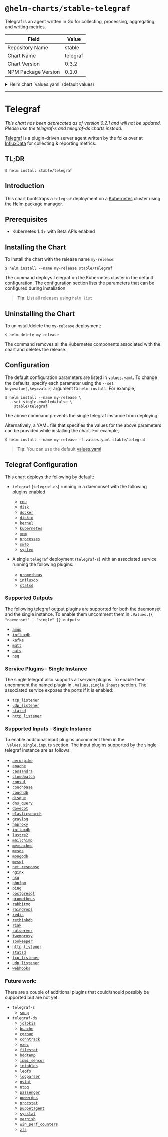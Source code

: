 # `@helm-charts/stable-telegraf`

Telegraf is an agent written in Go for collecting, processing, aggregating, and writing metrics.

| Field               | Value    |
| ------------------- | -------- |
| Repository Name     | stable   |
| Chart Name          | telegraf |
| Chart Version       | 0.3.2    |
| NPM Package Version | 0.1.0    |

<details>

<summary>Helm chart `values.yaml` (default values)</summary>

```yaml
## Default values.yaml for Telegraf
## This is a YAML-formatted file.
## ref: https://hub.docker.com/r/library/telegraf/tags/
image:
  repo: 'telegraf'
  tag: '1.5-alpine'
  pullPolicy: IfNotPresent
## Configure the telegraf daemonset here.
## Resource limits and outputs can be set separately
daemonset:
  enabled: true
  ## Configure resource requests and limits
  ## ref: http://kubernetes.io/docs/user-guide/compute-resources/
  resources:
    requests:
      memory: 256Mi
      cpu: 0.1
    limits:
      memory: 2Gi
      cpu: 1
  ## Exposed telegraf configuration
  ## ref: https://docs.influxdata.com/telegraf/v1.1/administration/configuration/
  config:
    ##    global_tags:
    ##      dc: "us-east-1"
    ##      user: "$USER"
    agent:
      interval: '10s'
      round_interval: true
      metric_batch_size: 1000
      metric_buffer_limit: 10000
      collection_jitter: '0s'
      flush_interval: '10s'
      flush_jitter: '0s'
      precision: ''
      debug: false
      quiet: false
      logfile: ''
      hostname: '$HOSTNAME'
      omit_hostname: false
    outputs:
      influxdb:
        urls: []
        # - "http://influxdb-influxdb.tick:8086"
        database: 'telegraf'
    ##        retention_policy: ""
    ##        write_consistency: "any"
    ##        timeout: "5s"
    ##        username: "telegraf"
    ##        password: "metricsmetricsmetricsmetrics"
    ##        user_agent: "telegraf"
    ##        udp_payload: 512
    ##        ssl_ca: "/etc/telegraf/ca.pem"
    ##        ssl_cert: "/etc/telegraf/cert.pem"
    ##        ssl_key: "/etc/telegraf/key.pem"
    ##        insecure_skip_verify: false
    ##      amqp:
    ##        url: "amqp://localhost:5672/influxdb"
    ##        exchange: "telegraf"
    ##        auth_method: "PLAIN"
    ##        routing_tag: "host"
    ##        retention_policy: "default"
    ##        database: "telegraf"
    ##        precision: "s"
    ##        ssl_ca: "/etc/telegraf/ca.pem"
    ##        ssl_cert: "/etc/telegraf/cert.pem"
    ##        ssl_key: "/etc/telegraf/key.pem"
    ##        insecure_skip_verify: false
    ##        data_format: "influx"
    ##      kafka:
    ##        brokers:
    ##          - "localhost:9092"
    ##        topic: "telegraf"
    ##        routing_tag: "host"
    ##        compression_codec: 0
    ##        required_acks: -1
    ##        max_retry: 3
    ##        ssl_ca: "/etc/telegraf/ca.pem"
    ##        ssl_cert: "/etc/telegraf/cert.pem"
    ##        ssl_key: "/etc/telegraf/key.pem"
    ##        insecure_skip_verify: false
    ##        data_format: "influx"
    ##      mqtt:
    ##        servers:
    ##          - "localhost:1883"
    ##        topic_prefix: "telegraf"
    ##        username: "telegraf"
    ##        password: "metricsmetricsmetricsmetrics"
    ##        ssl_ca: "/etc/telegraf/ca.pem"
    ##        ssl_cert: "/etc/telegraf/cert.pem"
    ##        ssl_key: "/etc/telegraf/key.pem"
    ##        insecure_skip_verify: false
    ##        data_format: "influx"
    ##      nats:
    ##        servers:
    ##          - "nats://localhost:4222"
    ##        username: ""
    ##        password: ""
    ##        subject: "telegraf"
    ##        ssl_ca: "/etc/telegraf/ca.pem"
    ##        ssl_cert: "/etc/telegraf/cert.pem"
    ##        ssl_key: "/etc/telegraf/key.pem"
    ##        insecure_skip_verify: false
    ##        data_format: "influx"
    ##      nsq:
    ##        server: "localhost:4150"
    ##        topic: "telegraf"
    ##        data_format: "influx"
    inputs:
      cpu:
        percpu: true
        totalcpu: true
        collect_cpu_time: false
      disk:
        ignore_fs:
          - 'tmpfs'
          - 'devtmpfs'
      diskio:
      docker:
        endpoint: 'unix:///var/run/docker.sock'
        container_names: []
      kernel:
      mem:
      processes:
      swap:
      system:
      kubernetes:
        url: 'http://$HOSTNAME:10255'
        bearer_token: '/var/run/secrets/kubernetes.io/serviceaccount/token'
        insecure_skip_verify: true
## Configure the telegraf single instance here.
## Resource limits and outputs can be set separately
single:
  enabled: true
  ## Configure resource requests and limits
  ## ref: http://kubernetes.io/docs/user-guide/compute-resources/
  resources:
    requests:
      memory: 256Mi
      cpu: 0.1
    limits:
      memory: 2Gi
      cpu: 1
  ## Configure the service for this telegraf instance. If you are running
  ## Any of the service plugins you will need this enabled
  ## Service Plugins: http_listener, statsd, tcp_listener, udp_listener
  ## ref: http://kubernetes.io/docs/user-guide/services/
  service:
    enabled: true
    type: ClusterIP
  ## Exposed telegraf configuration
  ## For full list of possible values see `/docs/all-config-values.yaml` and `/docs/all-config-values.toml`
  ## ref: https://docs.influxdata.com/telegraf/v1.1/administration/configuration/
  config:
    ##    global_tags:
    ##      dc: "us-east-1"
    ##      user: "$USER"
    agent:
      interval: '10s'
      round_interval: true
      metric_batch_size: 1000
      metric_buffer_limit: 10000
      collection_jitter: '0s'
      flush_interval: '10s'
      flush_jitter: '0s'
      precision: ''
      debug: false
      quiet: false
      logfile: ''
      hostname: 'telegraf-polling-service'
      omit_hostname: false
    outputs:
      influxdb:
        urls: []
        # - "http://influxdb-influxdb.tick:8086"
        database: 'telegraf'
    ##        retention_policy: ""
    ##        write_consistency: "any"
    ##        timeout: "5s"
    ##        username: "telegraf"
    ##        password: "metricsmetricsmetricsmetrics"
    ##        user_agent: "telegraf"
    ##        udp_payload: 512
    ##        ssl_ca: "/etc/telegraf/ca.pem"
    ##        ssl_cert: "/etc/telegraf/cert.pem"
    ##        ssl_key: "/etc/telegraf/key.pem"
    ##        insecure_skip_verify: false
    ##      amqp:
    ##        url: "amqp://localhost:5672/influxdb"
    ##        exchange: "telegraf"
    ##        auth_method: "PLAIN"
    ##        routing_tag: "host"
    ##        retention_policy: "default"
    ##        database: "telegraf"
    ##        precision: "s"
    ##        ssl_ca: "/etc/telegraf/ca.pem"
    ##        ssl_cert: "/etc/telegraf/cert.pem"
    ##        ssl_key: "/etc/telegraf/key.pem"
    ##        insecure_skip_verify: false
    ##        data_format: "influx"
    ##      kafka:
    ##        brokers:
    ##          - "localhost:9092"
    ##        topic: "telegraf"
    ##        routing_tag: "host"
    ##        compression_codec: 0
    ##        required_acks: -1
    ##        max_retry: 3
    ##        ssl_ca: "/etc/telegraf/ca.pem"
    ##        ssl_cert: "/etc/telegraf/cert.pem"
    ##        ssl_key: "/etc/telegraf/key.pem"
    ##        insecure_skip_verify: false
    ##        data_format: "influx"
    ##      mqtt:
    ##        servers:
    ##          - "localhost:1883"
    ##        topic_prefix: "telegraf"
    ##        username: "telegraf"
    ##        password: "metricsmetricsmetricsmetrics"
    ##        ssl_ca: "/etc/telegraf/ca.pem"
    ##        ssl_cert: "/etc/telegraf/cert.pem"
    ##        ssl_key: "/etc/telegraf/key.pem"
    ##        insecure_skip_verify: false
    ##        data_format: "influx"
    ##      nats:
    ##        servers:
    ##          - "nats://localhost:4222"
    ##        username: ""
    ##        password: ""
    ##        subject: "telegraf"
    ##        ssl_ca: "/etc/telegraf/ca.pem"
    ##        ssl_cert: "/etc/telegraf/cert.pem"
    ##        ssl_key: "/etc/telegraf/key.pem"
    ##        insecure_skip_verify: false
    ##        data_format: "influx"
    ##      nsq:
    ##        server: "localhost:4150"
    ##        topic: "telegraf"
    ##        data_format: "influx"
    inputs:
      cpu:
        percpu: false
        totalcpu: true
      system:
      ##      aerospike:
      ##        servers:
      ##          - "localhost:3000"
      ##      apache:
      ##        urls:
      ##          - "http://localhost/server-status?auto"
      ##      cassandra:
      ##        context: "/jolokia/read"
      ##        servers:
      ##          - "myuser:mypassword@10.10.10.1:8778"
      ##          - "10.10.10.2:8778"
      ##          - ":8778"
      ##        metrics :
      ##          - "/java.lang:type=Memory/HeapMemoryUsage"
      ##          - "/org.apache.cassandra.metrics:type=Table,keyspace=*,scope=*,name=ReadLatency"
      ##      cloudwatch:
      ##        region: "us-east-1"
      ##        access_key: ""
      ##        secret_key: ""
      ##        token: ""
      ##        role_arn: ""
      ##        profile: ""
      ##        shared_credential_file: ""
      ##        period: "5m"
      ##        delay: "5m"
      ##        interval: "5m"
      ##        cache_ttl: "10m"
      ##        namespace: "AWS/ELB"
      ##        ratelimit: 10
      ##        metrics:
      ##         names:
      ##          - "Latency"
      ##          - "RequestCount"
      ##         dimensions:
      ##           name: "LoadBalancerName"
      ##           value: "p-example"
      ##      consul:
      ##        address: "localhost"
      ##        scheme: "http"
      ##        token: ""
      ##        username: ""
      ##        password: ""
      ##        datacentre: ""
      ##      couchbase:
      ##        servers:
      ##          - "http://localhost:8091"
      ##      couchdb:
      ##        hosts:
      ##          - "http://localhost:8086/_stats"
      ##      disque:
      ##        servers:
      ##          - "localhost"
      ##      dns_query:
      ##        servers:
      ##          - "8.8.8.8"
      ##        domains:
      ##          - "."
      ##        record_type: "A"
      ##        port: 53
      ##        timeout: 2
      ##      dovecot:
      ##        servers:
      ##          - "localhost:24242"
      ##        type: "global"
      ##        filters:
      ##          - ""
      ##      elasticsearch:
      ##        servers:
      ##          - "http://localhost:9200"
      ##        http_timeout: "5s"
      ##        local: true
      ##        cluster_health: false
      ##        ssl_ca: "/etc/telegraf/ca.pem"
      ##        ssl_cert: "/etc/telegraf/cert.pem"
      ##        ssl_key: "/etc/telegraf/key.pem"
      ##        insecure_skip_verify: false
      ##      graylog:
      ##        servers:
      ##          - "http://[graylog-server-ip]:12900/system/metrics/multiple"
      ##        metrics:
      ##          - "jvm.cl.loaded"
      ##          - "jvm.memory.pools.Metaspace.committed"
      ##        username: ""
      ##        password: ""
      ##        ssl_ca: "/etc/telegraf/ca.pem"
      ##        ssl_cert: "/etc/telegraf/cert.pem"
      ##        ssl_key: "/etc/telegraf/key.pem"
      ##        insecure_skip_verify: false
      ##      haproxy:
      ##        servers:
      ##          - "http://myhaproxy.com:1936/haproxy?stats"
      influxdb:
        urls:
          - 'http://influxdb-influxdb.tick:8086/debug/vars'
        timeout: '5s'
      ##      lustre2:
      ##        ost_procfiles:
      ##          - "/proc/fs/lustre/obdfilter/*/stats"
      ##          - "/proc/fs/lustre/osd-ldiskfs/*/stats"
      ##          - "/proc/fs/lustre/obdfilter/*/job_stats"
      ##        mds_procfiles:
      ##          - "/proc/fs/lustre/mdt/*/md_stats"
      ##          - "/proc/fs/lustre/mdt/*/job_stats"
      ##      mailchimp:
      ##        api_key: ""
      ##        days_old: 0
      ##        campaign_id: ""
      ##      memcached:
      ##        servers:
      ##          - "localhost:11211"
      ##        unix_sockets:
      ##          - "/var/run/memcached.sock"
      ##      mesos:
      ##        timeout: 100
      ##        masters:
      ##          - "localhost:5050"
      ##        master_collections:
      ##          - "resources"
      ##          - "master"
      ##          - "system"
      ##          - "agents"
      ##          - "frameworks"
      ##          - "tasks"
      ##          - "messages"
      ##          - "evqueue"
      ##          - "registrar"
      ##        slaves:
      ##          -
      ##        slave_collections:
      ##          - "resources"
      ##          - "agent"
      ##          - "system"
      ##          - "executors"
      ##          - "tasks"
      ##          - "messages"
      ##      mongodb:
      ##        servers:
      ##          - "mongodb://user:password@127.0.0.1:27017"
      ##        gather_perdb_stats: false
      ##      mysql:
      ##        servers:
      ##          - "tcp(127.0.0.1:3306)?tls=false"
      ##        perf_events_statements_digest_text_limit : 120
      ##        perf_events_statements_limit: 250
      ##        perf_events_statements_time_limit        : 86400
      ##        table_schema_databases: []
      ##        gather_table_schema: false
      ##        gather_process_list: true
      ##        gather_info_schema_auto_inc: true
      ##        gather_slave_status: true
      ##        gather_binary_logs: false
      ##        gather_table_io_waits: false
      ##        gather_table_lock_waits: false
      ##        gather_index_io_waits: false
      ##        gather_event_waits: false
      ##        gather_file_events_stats: false
      ##        gather_perf_events_statements: false
      ##        interval_slow: "30m"
      ##      net_response:
      ##        protocol: "tcp"
      ##        address: "github.com:80"
      ##        timeout: "1s"
      ##        send: "ssh"
      ##        expect: "ssh"
      ##        read_timeout: "1s"
      ##      nginx:
      ##        urls:
      ##          - "http://nginx.nginx-ingress/nginx_status"
      ##      nsq:
      ##        endpoints:
      ##          - "http://localhost:4151"
      ##      phpfpm:
      ##        urls:
      ##          - "http://localhost/status"
      ##      ping:
      ##        urls:
      ##          - "www.google.com"
      ##        count: 1
      ##        ping_interval: 1.0
      ##        timeout: 1.0
      ##        interface: ""
      ##      postgresql:
      ##        address: "postgres://user:password@localhost?sslmode=disable"
      ##        ignored_databases:
      ##          - "postgres"
      ##        databases:
      ##          - "app_production"
      ##          - "testing"
      prometheus:
        urls:
          - 'https://kubernetes.default:443/metrics'
        name_prefix: 'prom_'
        bearer_token: '/var/run/secrets/kubernetes.io/serviceaccount/token'
        insecure_skip_verify: true
      ##        ssl_ca: /path/to/cafile
      ##        ssl_cert: /path/to/certfile
      ##        ssl_key: /path/to/keyfile
      ##     rabbitmq:
      ##       url: "http://localhost:15672"
      ##       name: "rmq-server-1"
      ##       username: "guest"
      ##       password: "guest"
      ##       ssl_ca: "/etc/telegraf/ca.pem"
      ##       ssl_cert: "/etc/telegraf/cert.pem"
      ##       ssl_key: "/etc/telegraf/key.pem"
      ##       insecure_skip_verify: false
      ##       nodes:
      ##         - "rabbit@node1"
      ##         - "rabbit@node2"
      ##     raindrops:
      ##       urls:
      ##         - "http://localhost:8080/_raindrops"
      ##     redis:
      ##       servers:
      ##         - "tcp://localhost:6379"
      ##     rethinkdb:
      ##       servers:
      ##         - "127.0.0.1:28015"
      ##     riak:
      ##       servers:
      ##         - "http://localhost:8098"
      ##     sqlserver:
      ##       servers:
      ##         - "Server=192.168.1.10;Port=1433;User Id=<user>;Password=<pw>;app name=telegraf;log=1;"
      ##     twemproxy:
      ##       addr: "localhost:22222"
      ##        pools:
      ##          - "redis_pool"
      ##          - "mc_pool"
      ##      zookeeper:
      ##        servers:
      ##          - "localhost:2181"
      ##      http_listener:
      ##        service_address: ":8186"
      ##        read_timeout: "10s"
      ##        write_timeout: "10s"
      ##        max_body_size: 0
      ##        max_line_size: 0
      statsd:
        service_address: ':8125'
        percentiles:
          - 50
          - 95
          - 99
        metric_separator: '_'
        allowed_pending_messages: 10000
        percentile_limit: 1000
```

</details>

---

# Telegraf

_This chart has been deprecated as of version 0.2.1 and will not be updated. Please use the telegraf-s and telegraf-ds charts instead._

[Telegraf](https://github.com/influxdata/telegraf) is a plugin-driven server agent written by the folks over at [InfluxData](https://influxdata.com) for collecting & reporting metrics.

## TL;DR

```console
$ helm install stable/telegraf
```

## Introduction

This chart bootstraps a `telegraf` deployment on a [Kubernetes](http://kubernetes.io) cluster using the [Helm](https://helm.sh) package manager.

## Prerequisites

- Kubernetes 1.4+ with Beta APIs enabled

## Installing the Chart

To install the chart with the release name `my-release`:

```console
$ helm install --name my-release stable/telegraf
```

The command deploys Telegraf on the Kubernetes cluster in the default configuration. The [configuration](#configuration) section lists the parameters that can be configured during installation.

> **Tip**: List all releases using `helm list`

## Uninstalling the Chart

To uninstall/delete the `my-release` deployment:

```console
$ helm delete my-release
```

The command removes all the Kubernetes components associated with the chart and deletes the release.

## Configuration

The default configuration parameters are listed in `values.yaml`. To change the defaults, specify each parameter using the `--set key=value[,key=value]` argument to `helm install`. For example,

```console
$ helm install --name my-release \
  --set single.enabled=false \
    stable/telegraf
```

The above command prevents the single telegraf instance from deploying.

Alternatively, a YAML file that specifies the values for the above parameters can be provided while installing the chart. For example,

```console
$ helm install --name my-release -f values.yaml stable/telegraf
```

> **Tip**: You can use the default [values.yaml](values.yaml)

## Telegraf Configuration

This chart deploys the following by default:

- `telegraf` (`telegraf-ds`) running in a daemonset with the following plugins enabled

  - [`cpu`](https://github.com/influxdata/telegraf/tree/master/plugins/inputs/system)
  - [`disk`](https://github.com/influxdata/telegraf/tree/master/plugins/inputs/system)
  - [`docker`](https://github.com/influxdata/telegraf/tree/master/plugins/inputs/docker)
  - [`diskio`](https://github.com/influxdata/telegraf/tree/master/plugins/inputs/system)
  - [`kernel`](https://github.com/influxdata/telegraf/tree/master/plugins/inputs/system)
  - [`kubernetes`](https://github.com/influxdata/telegraf/tree/master/plugins/inputs/kubernetes)
  - [`mem`](https://github.com/influxdata/telegraf/tree/master/plugins/inputs/system)
  - [`processes`](https://github.com/influxdata/telegraf/tree/master/plugins/inputs/system)
  - [`swap`](https://github.com/influxdata/telegraf/tree/master/plugins/inputs/system)
  - [`system`](https://github.com/influxdata/telegraf/tree/master/plugins/inputs/system)

- A single `telegraf` deployment (`telegraf-s`) with an associated service running the following plugins:

  - [`prometheus`](https://github.com/influxdata/telegraf/tree/master/plugins/inputs/prometheus)
  - [`influxdb`](https://github.com/influxdata/telegraf/tree/master/plugins/inputs/influxdb)
  - [`statsd`](https://github.com/influxdata/telegraf/tree/master/plugins/inputs/statsd)

### Supported Outputs

The following telegraf output plugins are supported for both the daemonset and the single instance. To enable them uncomment them in `.Values.{{ "daemonset" | "single" }}.outputs`:

- [`amqp`](https://github.com/influxdata/telegraf/tree/master/plugins/outputs/amqp)
- [`influxdb`](https://github.com/influxdata/telegraf/tree/master/plugins/outputs/influxdb)
- [`kafka`](https://github.com/influxdata/telegraf/tree/master/plugins/outputs/kafka)
- [`mqtt`](https://github.com/influxdata/telegraf/tree/master/plugins/outputs/mqtt)
- [`nats`](https://github.com/influxdata/telegraf/tree/master/plugins/outputs/nats)
- [`nsq`](https://github.com/influxdata/telegraf/tree/master/plugins/outputs/nsq)

### Service Plugins - Single Instance

The single telegraf also supports all service plugins. To enable them uncomment the named plugin in `.Values.single.inputs` section. The associated service exposes the ports if it is enabled:

- [`tcp_listener`](https://github.com/influxdata/telegraf/tree/master/plugins/inputs/tcp_listener)
- [`udp_listener`](https://github.com/influxdata/telegraf/tree/master/plugins/inputs/udp_listener)
- [`statsd`](https://github.com/influxdata/telegraf/tree/master/plugins/inputs/statsd)
- [`http_listener`](https://github.com/influxdata/telegraf/tree/master/plugins/inputs/http_listener)

### Supported Inputs - Single Instance

To enable additional input plugins uncomment them in the `.Values.single.inputs` section. The input plugins supported by the single telegraf instance are as follows:

- [`aerospike`](https://github.com/influxdata/telegraf/tree/master/plugins/inputs/aerospike)
- [`apache`](https://github.com/influxdata/telegraf/tree/master/plugins/inputs/apache)
- [`cassandra`](https://github.com/influxdata/telegraf/tree/master/plugins/inputs/cassandra)
- [`cloudwatch`](https://github.com/influxdata/telegraf/tree/master/plugins/inputs/cloudwatch)
- [`consul`](https://github.com/influxdata/telegraf/tree/master/plugins/inputs/consul)
- [`couchbase`](https://github.com/influxdata/telegraf/tree/master/plugins/inputs/couchbase)
- [`couchdb`](https://github.com/influxdata/telegraf/tree/master/plugins/inputs/couchdb)
- [`disque`](https://github.com/influxdata/telegraf/tree/master/plugins/inputs/disque)
- [`dns_query`](https://github.com/influxdata/telegraf/tree/master/plugins/inputs/dns_query)
- [`dovecot`](https://github.com/influxdata/telegraf/tree/master/plugins/inputs/dovecot)
- [`elasticsearch`](https://github.com/influxdata/telegraf/tree/master/plugins/inputs/elasticsearch)
- [`graylog`](https://github.com/influxdata/telegraf/tree/master/plugins/inputs/graylog)
- [`haproxy`](https://github.com/influxdata/telegraf/tree/master/plugins/inputs/haproxy)
- [`influxdb`](https://github.com/influxdata/telegraf/tree/master/plugins/inputs/influxdb)
- [`lustre2`](https://github.com/influxdata/telegraf/tree/master/plugins/inputs/lustre2)
- [`mailchimp`](https://github.com/influxdata/telegraf/tree/master/plugins/inputs/mailchimp)
- [`memcached`](https://github.com/influxdata/telegraf/tree/master/plugins/inputs/memcached)
- [`mesos`](https://github.com/influxdata/telegraf/tree/master/plugins/inputs/mesos)
- [`mongodb`](https://github.com/influxdata/telegraf/tree/master/plugins/inputs/mongodb)
- [`mysql`](https://github.com/influxdata/telegraf/tree/master/plugins/inputs/mysql)
- [`net_response`](https://github.com/influxdata/telegraf/tree/master/plugins/inputs/net_response)
- [`nginx`](https://github.com/influxdata/telegraf/tree/master/plugins/inputs/nginx)
- [`nsq`](https://github.com/influxdata/telegraf/tree/master/plugins/inputs/nsq)
- [`phpfpm`](https://github.com/influxdata/telegraf/tree/master/plugins/inputs/phpfpm)
- [`ping`](https://github.com/influxdata/telegraf/tree/master/plugins/inputs/ping)
- [`postgresql`](https://github.com/influxdata/telegraf/tree/master/plugins/inputs/postgresql)
- [`prometheus`](https://github.com/influxdata/telegraf/tree/master/plugins/inputs/prometheus)
- [`rabbitmq`](https://github.com/influxdata/telegraf/tree/master/plugins/inputs/rabbitmq)
- [`raindrops`](https://github.com/influxdata/telegraf/tree/master/plugins/inputs/raindrops)
- [`redis`](https://github.com/influxdata/telegraf/tree/master/plugins/inputs/redis)
- [`rethinkdb`](https://github.com/influxdata/telegraf/tree/master/plugins/inputs/rethinkdb)
- [`riak`](https://github.com/influxdata/telegraf/tree/master/plugins/inputs/riak)
- [`sqlserver`](https://github.com/influxdata/telegraf/tree/master/plugins/inputs/sqlserver)
- [`twemproxy`](https://github.com/influxdata/telegraf/tree/master/plugins/inputs/twemproxy)
- [`zookeeper`](https://github.com/influxdata/telegraf/tree/master/plugins/inputs/zookeeper)
- [`http_listener`](https://github.com/influxdata/telegraf/tree/master/plugins/inputs/http_listener)
- [`statsd`](https://github.com/influxdata/telegraf/tree/master/plugins/inputs/statsd)
- [`tcp_listener`](https://github.com/influxdata/telegraf/tree/master/plugins/inputs/tcp_listener)
- [`udp_listener`](https://github.com/influxdata/telegraf/tree/master/plugins/inputs/udp_listener)
- [`webhooks`](https://github.com/influxdata/telegraf/tree/master/plugins/inputs/webhooks)

### Future work:

There are a couple of additional plugins that could/should possibly be supported but are not yet:

- `telegraf-s`
  - [`smnp`](https://github.com/influxdata/telegraf/tree/master/plugins/smnp)
- `telegraf-ds`
  - [`jolokia`](https://github.com/influxdata/telegraf/tree/master/plugins/inputs/jolokia)
  - [`bcache`](https://github.com/influxdata/telegraf/tree/master/plugins/inputs/bcache)
  - [`cgroup`](https://github.com/influxdata/telegraf/tree/master/plugins/inputs/cgroup)
  - [`conntrack`](https://github.com/influxdata/telegraf/tree/master/plugins/inputs/conntrack)
  - [`exec`](https://github.com/influxdata/telegraf/tree/master/plugins/inputs/exec)
  - [`filestat`](https://github.com/influxdata/telegraf/tree/master/plugins/inputs/filestat)
  - [`hddtemp`](https://github.com/influxdata/telegraf/tree/master/plugins/inputs/hddtemp)
  - [`ipmi_sensor`](https://github.com/influxdata/telegraf/tree/master/plugins/inputs/ipmi_sensor)
  - [`iptables`](https://github.com/influxdata/telegraf/tree/master/plugins/inputs/iptables)
  - [`leofs`](https://github.com/influxdata/telegraf/tree/master/plugins/inputs/leofs)
  - [`logparser`](https://github.com/influxdata/telegraf/tree/master/plugins/inputs/logparser)
  - [`nstat`](https://github.com/influxdata/telegraf/tree/master/plugins/inputs/nstat)
  - [`ntpq`](https://github.com/influxdata/telegraf/tree/master/plugins/inputs/ntpq)
  - [`passenger`](https://github.com/influxdata/telegraf/tree/master/plugins/inputs/passenger)
  - [`powerdns`](https://github.com/influxdata/telegraf/tree/master/plugins/inputs/powerdns)
  - [`procstat`](https://github.com/influxdata/telegraf/tree/master/plugins/inputs/procstat)
  - [`puppetagent`](https://github.com/influxdata/telegraf/tree/master/plugins/inputs/puppetagent)
  - [`sysstat`](https://github.com/influxdata/telegraf/tree/master/plugins/inputs/sysstat)
  - [`varnish`](https://github.com/influxdata/telegraf/tree/master/plugins/inputs/varnish)
  - [`win_perf_counters`](https://github.com/influxdata/telegraf/tree/master/plugins/inputs/win_perf_counters)
  - [`zfs`](https://github.com/influxdata/telegraf/tree/master/plugins/inputs/zfs)
